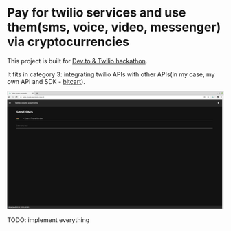# Pay for twilio services and use them(sms, voice, video, messenger) via cryptocurrencies

This project is built for [Dev.to & Twilio hackathon](https://dev.to/devteam/announcing-the-twilio-hackathon-on-dev-2lh8).

It fits in category 3: integrating twilio APIs with other APIs(in my case, my own API and SDK - [bitcart](https://github.com/MrNaif2018/bitcart)).

![](screenshots/day1.png)

TODO: implement everything